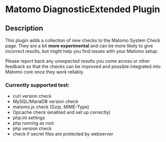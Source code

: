 # Matomo DiagnosticExtended Plugin

## Description

This plugin adds a collection of new checks to the Matomo System Check page. They are a bit **more experimental** and can be more likely to give incorrect results, but might help you find issues with your Matomo setup.

Please report back any unexpected results you come across or other feedback so that the checks can be improved and possible integrated into Matomo core once they work reliably.

### Currently supported test:

- curl version check
- MySQL/MariaDB version check
- matomo.js check (Gzip, MIME-Type)
- Opcache check (enabled and set up correctly)
- php.ini settings
- php running as root
- php version check
- check if secret files are protected by webserver
